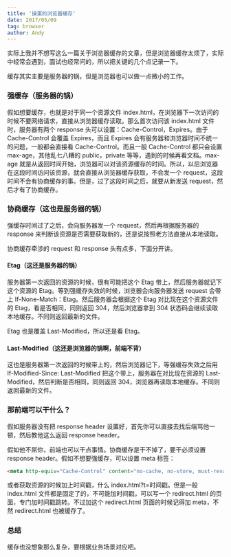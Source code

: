 ```yaml
---
title: '操蛋的浏览器缓存'
date: 2017/05/09
tag: browser
author: Andy
---
```

实际上我并不想写这么一篇关于浏览器缓存的文章，但是浏览器缓存太烦了，实际中经常会遇到，面试也经常问的，所以把关键的几个点记录一下。

缓存其实主要是服务器的锅，但是浏览器也可以做一点微小的工作。

<!--more-->

### 强缓存（服务器的锅）
假如想要缓存，也就是对于同一个资源文件 index.html，在浏览器下一次访问的时候不要网络请求，直接从浏览器缓存读取。那么首次访问该 index.html 文件时，服务器有两个 response 头可以设置：Cache-Control，Expires。由于 Cache-Control 会覆盖 Expires，而且 Expires 会有服务器和浏览器时间不统一的问题，一般都会直接看 Cache-Control。而且一般 Cache-Control 都只会设置 max-age，其他乱七八糟的 public，private 等等，遇到的时候再看文档。max-age 就是从返回时间开始，浏览器可以对该资源缓存的时间。所以，以后浏览器在这段时间访问该资源，就会直接从浏览器缓存获取，不会发一个 request，这段时间不会有协商缓存的事。但是，过了这段时间之后，就要从新发送 request，然后才有了协商缓存。

### 协商缓存（这也是服务器的锅）
强缓存时间过了之后，会向服务器发一个 request，然后再根据服务器的 response 来判断该资源是否需要获取新的，还是说按照老方法直接从本地读取。

协商缓存牵涉的 request 和 response 头有点多，下面分开讲。

#### Etag（这还是服务器的锅）
服务器第一次返回的资源的时候，很有可能把这个 Etag 带上，然后服务器就记下这个资源的 Etag。等到强缓存失效的时候，浏览器会向服务器发送 request 会带上 If-None-Match：Etag。然后服务器会根据这个 Etag 对比现在这个资源文件的 Etag，看是否相同，同则返回 304，然后浏览器拿到 304 状态码会继续读取本地缓存。不同则返回最新的文件。

Etag 也是覆盖 Last-Modified，所以还是看 Etag。

#### Last-Modified（这还是浏览器的锅啊，前端不背）
这也是服务器第一次返回的时候带上的，然后浏览器记下，等强缓存失效之后用 If-Modified-Since: Last-Modified 把这个带上，服务器在对比现在资源的 Last-Modified，然后判断是否相同，同则返回 304，浏览器再读取本地缓存。不同则返回最新的文件。

### 那前端可以干什么？
假如服务器没有把 response header 设置好，首先你可以直接去找后端骂他一顿，然后教他这么返回 response header。


假如他不屌你，前端也可以干点事情。协商缓存是干不掉了，要干必须设置 response header。假如不想要强缓存，可以设置 meta 标签：
```html
<meta http-equiv="Cache-Control" content="no-cache, no-store, must-revalidate"/>
```
或者获取资源的时候加上时间戳，什么 index.html?t=时间戳。但是一般 index.html 文件都是固定了的，不可能加时间戳，可以写一个 redirect.html 的页面，专门加时间戳跳转。不过加这个 redirect.html 页面的时候记得加 meta，不然 redirect.html 也被缓存了。

### 总结
缓存也没想象那么复杂，要根据业务场景对应吧。
